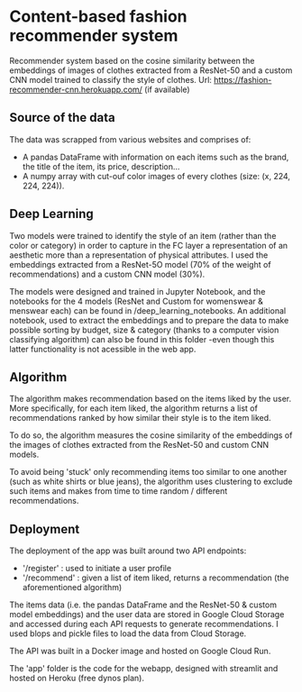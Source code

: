 # Content-based fashion recommender system

Recommender system based on the cosine similarity between the embeddings of images of clothes extracted from a ResNet-50 and a custom CNN model trained to classify the style of clothes.
Url: https://fashion-recommender-cnn.herokuapp.com/ (if available)

## Source of the data

The data was scrapped from various websites and comprises of:
* A pandas DataFrame with information on each items such as the brand, the title of the item, its price, description...
* A numpy array with cut-ouf color images of every clothes (size: (x, 224, 224, 224)).

## Deep Learning
Two models were trained to identify the style of an item (rather than the color or category) in order to capture in the FC layer a representation of an aesthetic more than a representation of physical attributes.
I used the embeddings extracted from a ResNet-5O model (70% of the weight of recommendations) and a custom CNN model (30%).

The models were designed and trained in Jupyter Notebook, and the notebooks for the 4 models (ResNet and Custom for womenswear & menswear each) can be found in /deep_learning_notebooks.
An additional notebook, used to extract the embeddings and to prepare the data to make possible sorting by budget, size & category (thanks to a computer vision classifying algorithm) can also be found in this folder -even though this latter functionality is not acessible in the web app.

## Algorithm
The algorithm makes recommendation based on the items liked by the user.
More specifically, for each item liked, the algorithm returns a list of recommendations ranked by how similar their style is to the item liked.

To do so, the algorithm measures the cosine similarity of the embeddings of the images of clothes extracted from the ResNet-50 and custom CNN models.

To avoid being 'stuck' only recommending items too similar to one another (such as white shirts or blue jeans), the algorithm uses clustering to exclude such items and makes from time to time random / different recommendations.

## Deployment
The deployment of the app was built around two API endpoints:
- '/register' : used to initiate a user profile
- '/recommend' : given a list of item liked, returns a recommendation (the aforementioned algorithm)

The items data (i.e. the pandas DataFrame and the ResNet-50 & custom model embeddings) and the user data are stored in Google Cloud Storage and accessed during each API requests to generate recommendations. I used blops and pickle files to load the data from Cloud Storage.

The API was built in a Docker image and hosted on Google Cloud Run.

The 'app' folder is the code for the webapp, designed with streamlit and hosted on Heroku (free dynos plan).
